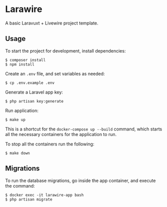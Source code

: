 # Larawire

A basic Laravuxt + Livewire project template.

## Usage

To start the project for development, install dependencies:

```
$ composer install
$ npm install
```

Create an `.env` file, and set variables as needed:

```
$ cp .env.example .env
```

Generate a Laravel app key:

```
$ php artisan key:generate
```

Run application:

```
$ make up
```

This is a shortcut for the `docker-compose up --build` command, which starts all the necessary containers for the application to run.

To stop all the containers run the following:

```
$ make down
```

## Migrations

To run the database migrations, go inside the app container, and execute the command:

```
$ docker exec -it larawire-app bash
$ php artisan migrate
```
